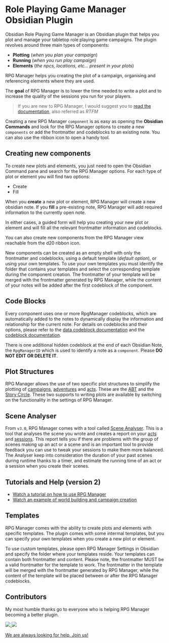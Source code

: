# Role Playing Game Manager Obsidian Plugin 

Obsidian Role Playing Game Manager is an Obsidian plugin that helps you plot and manage your tabletop role playing game 
campaigns. The plugin revolves around three main types of components: 
- **Plotting** (_when you plan your campaign_)
- **Running** (_when you run play campaign_)
- **Elements** (_the npcs, locations, etc... present in your plots_)

RPG Manager helps you creating the plot of a campaign, organising and referencing elements where they are used.

The **goal** of RPG Manager is to lower the time needed to write a plot and to increase the quality of the sessions you 
run for your players.

> If you are new to RPG Manager, I would suggest you to [read the documentation](documentation/index.md), also referred
> as _RTFM_

Creating a new RPG Manager `component` is as easy as opening the **Obsidian Commands** and look for the RPG Manager 
options to create a new `components` or add the frontmatter and codeblocks to an existing note. You can also use the 
ribbon icon to open a handy tool.

## Creating new components

To create new plots and elements, you just need to open the Obsidian Command pane and search for the RPG Manager 
options. For each type of plot or element you will find two options:
- Create
- Fill

When you **create** a new plot or element, RPG Manager will create a new obsidian note. If you **fill** a pre-existing 
note, RPG Manager will add required information to the currently open note.

In either cases, a guided form will help you creating your new plot or element and will fill all the relevant 
frontmatter information and codeblocks.

You can also create new components from the RPG Manager view reachable from the d20 ribbon icon.

New components can be created as an empty shell with only the frontmatter and codeblocks, using a default template 
(_default option_), or using your own templates. To use your own templates you must identify the folder that contains
your templates and select the corresponding template during the component creation. The frontmatter of your template
will be merged with the frontmatter generated by RPG Manager, while the content of your notes will be added after the 
first codeblock of the component.

## Code Blocks

Every component uses one or more RpgManager codeblocks, which are automatically added to the notes to dynamically 
display the information and relationship for the current note. For details on codeblocks and their options, please 
refer to the [data codeblock documentation](documentation/data/index.md) and the 
[codeblock documentation](documentation/views/index.md).

There is one additional hidden codeblock at the end of each Obsidian Note, the `RpgManagerID` which is used to identify
a note as a `component`. Please **DO NOT EDIT OR DELETE IT**.

## Plot Structures

RPG Manager allows the use of two specific plot structures to simplify the plotting of 
[campaigns](documentation/components/campaign.md), [adventures](documentation/components/adventure.md) and 
[acts](documentation/components/act.md). These are the [ABT](documentation/plots/abt.md) and the
[Story Circle](documentation/plots/storycircle.md). These two supports to writing plots are available by switching on 
the functionality in the settings of RPG Manager.

## Scene Analyser

From `v3.0`, RPG Manager comes with a tool called [Scene Analyser](documentation/analyser/index.md). This is a tool 
that analyses the scene you wrote and creates a report on your [acts](documentation/components/act.md) and 
[sessions](documentation/components/session.md). This report tells you if there are problems with the group of scenes 
making up an act or a scene and is an important tool to provide feedback you can use to tweak your sessions to make 
them more balanced. The Analyser keep into consideration the duration of your past scenes during runtime thanks to a 
timer, and estimate the running time of an act or a session when you create their scenes.

## Tutorials and Help (version 2)

- [Watch a tutorial on how to use RPG Manager](https://youtu.be/NLvzfOWI4aE)
- [Watch an example of world building and campaign creation](https://youtu.be/die8QGKtk5A)

## Templates

RPG Manager comes with the ability to create plots and elements with specific templates. The plugin comes with some 
intermal templates, but you can specify your own templates when you create a new plot or element.

To use custom templates, please open RPG Manager Settings in Obsidian and specify the folder where your templates 
reside. Your templates can contain both frontmatter and content. Please note, the frontmatter MUST be a valid 
frontmatter for the template to work. The frontmatter in the template will be merged with the frontmatter generated by 
RPG Manager, while the content of the template will be placed between or after the RPG Manager codeblocks.

## Contributors

My most humble thanks go to everyone who is helping RPG Manager becoming a better plugin.

<a href="https://github.com/sigrunixia">
  <img src="https://github.com/sigrunixia.png?size=50">
</a>
<a href="https://github.com/SlRvb">
  <img src="https://github.com/SlRvb.png?size=50">
</a>

[We are always looking for help. Join us!](https://github.com/carlonicora/obsidian-rpg-manager/issues/151)
